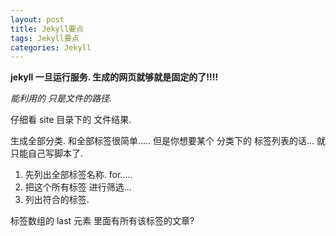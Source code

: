 ```yaml
---
layout: post
title: Jekyll要点
tags: Jekyll要点
categories: Jekyll
---
```





**jekyll 一旦运行服务. 生成的网页就够就是固定的了!!!!**

*能利用的 只是文件的路径.*

仔细看 site 目录下的 文件结果.

生成全部分类. 和全部标签很简单.....
但是你想要某个 分类下的 标签列表的话... 就只能自己写脚本了.
1. 先列出全部标签名称. for.....
2. 把这个所有标签  进行筛选...
3. 列出符合的标签.

标签数组的 last 元素 里面有所有该标签的文章?


